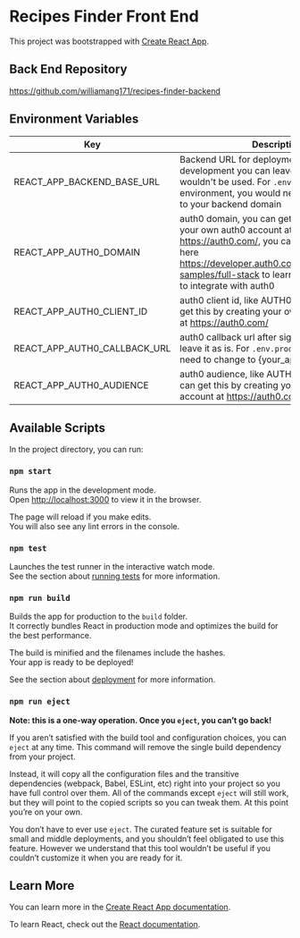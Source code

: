 # Recipes Finder Front End

This project was bootstrapped with [Create React App](https://github.com/facebook/create-react-app).

## Back End Repository

https://github.com/williamang171/recipes-finder-backend

## Environment Variables

| Key                          | Description                                                                                                                                                                                                                            |
| ---------------------------- | -------------------------------------------------------------------------------------------------------------------------------------------------------------------------------------------------------------------------------------- |
| REACT_APP_BACKEND_BASE_URL   | Backend URL for deployment, for local development you can leave it as is as it wouldn't be used. For `.env.production` environment, you would need to change this to your backend domain                                               |
| REACT_APP_AUTH0_DOMAIN       | auth0 domain, you can get this by creating your own auth0 account at https://auth0.com/, you can refer to the guide here https://developer.auth0.com/resources/code-samples/full-stack to learn more about how to integrate with auth0 |
| REACT_APP_AUTH0_CLIENT_ID    | auth0 client id, like AUTH0_DOMAIN, you can get this by creating your own auth0 account at https://auth0.com/                                                                                                                          |
| REACT_APP_AUTH0_CALLBACK_URL | auth0 callback url after signing in, you can leave it as is. For `.env.production`, you would need to change to {your_app_url}/finder-text                                                                                             |
| REACT_APP_AUTH0_AUDIENCE     | auth0 audience, like AUTH0_DOMAIN, you can get this by creating your own auth0 account at https://auth0.com/                                                                                                                           |

## Available Scripts

In the project directory, you can run:

### `npm start`

Runs the app in the development mode.\
Open [http://localhost:3000](http://localhost:3000) to view it in the browser.

The page will reload if you make edits.\
You will also see any lint errors in the console.

### `npm test`

Launches the test runner in the interactive watch mode.\
See the section about [running tests](https://facebook.github.io/create-react-app/docs/running-tests) for more information.

### `npm run build`

Builds the app for production to the `build` folder.\
It correctly bundles React in production mode and optimizes the build for the best performance.

The build is minified and the filenames include the hashes.\
Your app is ready to be deployed!

See the section about [deployment](https://facebook.github.io/create-react-app/docs/deployment) for more information.

### `npm run eject`

**Note: this is a one-way operation. Once you `eject`, you can’t go back!**

If you aren’t satisfied with the build tool and configuration choices, you can `eject` at any time. This command will remove the single build dependency from your project.

Instead, it will copy all the configuration files and the transitive dependencies (webpack, Babel, ESLint, etc) right into your project so you have full control over them. All of the commands except `eject` will still work, but they will point to the copied scripts so you can tweak them. At this point you’re on your own.

You don’t have to ever use `eject`. The curated feature set is suitable for small and middle deployments, and you shouldn’t feel obligated to use this feature. However we understand that this tool wouldn’t be useful if you couldn’t customize it when you are ready for it.

## Learn More

You can learn more in the [Create React App documentation](https://facebook.github.io/create-react-app/docs/getting-started).

To learn React, check out the [React documentation](https://reactjs.org/).
